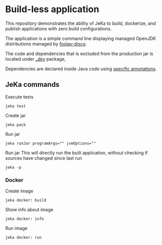 # Build-less application

This repository demonstrates the ability of JeKa to build, dockerize, and publish applications with zero build configurations.

The application is a simple command line displaying managed OpenJDK distributions managed by [foojay-disco](https://foojay.io/today/disco-api-helping-you-to-find-any-openjdk-distribution/).

The code and dependencies that is excluded from the production jar is located under *[_dev](jeka-src/_dev)* package, 

Dependencies are declared inside Java code using [specific annotations](jeka-src/app/Main.java).



## JeKa commands

Execute tests
```shell
jeka test
```

Create jar 
```shell
jeka pack
```

Run jar
```shell
jeka runJar programArgs="" jvmOptions=""
```

Run jar
This will directly run the built application, without checking if sources have changed since last run
```shell
jeka -p
```

### Docker

Create image
```shell
jeka docker: build
```
Show info about image
```shell
jeka docker: info
```
Run image
```shell
jeka docker: run
```